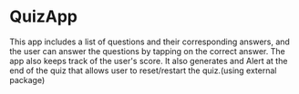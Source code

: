 # QuizApp


This app includes a list of questions and their corresponding answers, and the user can answer the questions by tapping on the correct answer. The app also keeps track of the user's score. It  also generates and Alert at the end of the quiz that allows user to reset/restart the quiz.(using external package)
